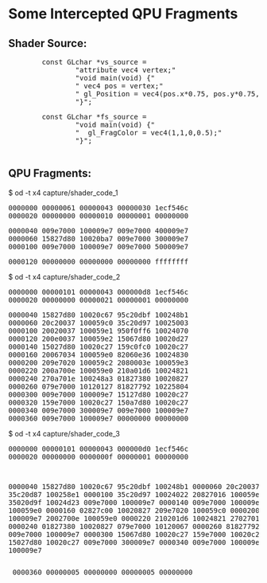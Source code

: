 # Some Intercepted QPU Fragments

## Shader Source:
<pre>
        const GLchar *vs_source =
                "attribute vec4 vertex;"
                "void main(void) {"
                " vec4 pos = vertex;"
                " gl_Position = vec4(pos.x*0.75, pos.y*0.75, pos.z, pos.w);"
                "}";
</pre>

<pre>
        const GLchar *fs_source =
                "void main(void) {"
                "  gl_FragColor = vec4(1,1,0,0.5);"
                "}";
                
</pre>

## QPU Fragments:

$ od -t x4 capture/shader_code_1
<pre>
0000000 00000061 00000043 00000030 1ecf546c
0000020 00000000 00000010 00000001 00000000
</pre>
<pre>
0000040 009e7000 100009e7 009e7000 400009e7
0000060 15827d80 10020ba7 009e7000 300009e7
0000100 009e7000 100009e7 009e7000 500009e7
</pre>
<pre>
0000120 00000000 00000000 00000000 ffffffff
</pre>

$ od -t x4 capture/shader_code_2
<pre>
0000000 00000101 00000043 000000d8 1ecf546c
0000020 00000000 00000021 00000001 00000000
</pre>
<pre>
0000040 15827d80 10020c67 95c20dbf 100248b1
0000060 20c20037 100059c0 35c20d97 10025003
0000100 20020037 100059e1 950f0ff6 10024070
0000120 200e0037 100059e2 15067d80 10020d27
0000140 15027d80 10020c27 159c0fc0 10020c27
0000160 20067034 100059e0 82060e36 10024830
0000200 209e7020 100059c2 2080003e 100059e3
0000220 200a700e 100059e0 210a01d6 10024821
0000240 270a701e 100248a3 01827380 10020827
0000260 079e7000 10120127 81827792 10225804
0000300 009e7000 100009e7 15127d80 10020c27
0000320 159e7000 10020c27 150a7d80 10020c27
0000340 009e7000 300009e7 009e7000 100009e7
0000360 009e7000 100009e7 00000000 00000000
</pre>

$ od -t x4 capture/shader_code_3
<pre>
0000000 00000101 00000043 000000d0 1ecf546c
0000020 00000000 0000000f 00000001 00000000
</pre><pre>
0000040 15827d80 10020c67 95c20dbf 100248b1
0000060 20c20037 100059e0 35c20d87 100258e1
0000100 35c20d97 10024022 20827016 100059e2
0000120 35020d9f 10024d23 009e7000 100009e7
0000140 009e7000 100009e7 20027034 100059e0
0000160 02827c00 10020827 209e7020 100059c0
0000200 009e7000 100009e7 2002700e 100059e0
0000220 210201d6 10024821 2702701e 100248a3
0000240 01827380 10020827 079e7000 10120067
0000260 81827792 10225801 009e7000 100009e7
0000300 15067d80 10020c27 159e7000 10020c27
0000320 15027d80 10020c27 009e7000 300009e7
0000340 009e7000 100009e7 009e7000 100009e7
</pre><pre>
0000360 00000005 00000000 00000005 00000000
</pre>
